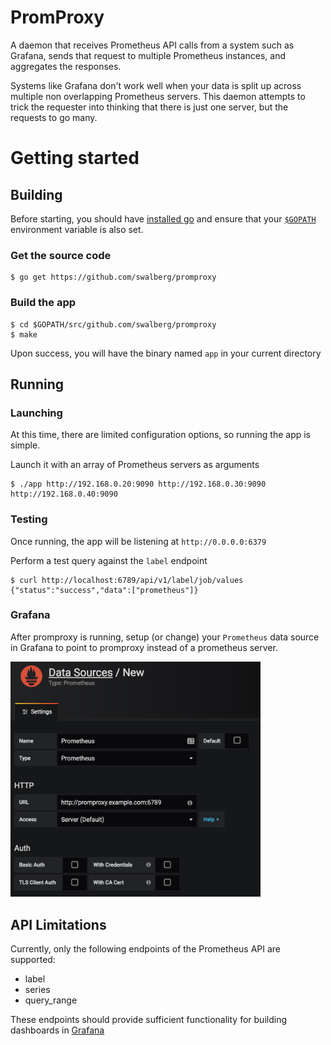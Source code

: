 # PromProxy

A daemon that receives Prometheus API calls from a system such as Grafana, sends that request to multiple Prometheus instances, and aggregates the responses.

Systems like Grafana don't work well when your data is split up across multiple non overlapping Prometheus servers. This daemon attempts to trick the requester into thinking that there is just one server, but the requests to go many.

# Getting started

## Building

Before starting, you should have [installed go](https://golang.org/doc/install) and ensure that your [`$GOPATH`](https://github.com/golang/go/wiki/SettingGOPATH) environment variable is also set.

### Get the source code

```
$ go get https://github.com/swalberg/promproxy
```

### Build the app

```
$ cd $GOPATH/src/github.com/swalberg/promproxy
$ make
```

Upon success, you will have the binary named `app` in your current directory

## Running

### Launching

At this time, there are limited configuration options, so running the app is simple.

Launch it with an array of Prometheus servers as arguments

```
$ ./app http://192.168.0.20:9090 http://192.168.0.30:9090 http://192.168.0.40:9090
```

### Testing

Once running, the app will be listening at `http://0.0.0.0:6379`

Perform a test query against the `label` endpoint

```
$ curl http://localhost:6789/api/v1/label/job/values
{"status":"success","data":["prometheus"]}
```
### Grafana

After promproxy is running, setup (or change) your `Prometheus` data source in Grafana to point to promproxy instead of a prometheus server.

<img src="docs/images/grafana_setup.png" width="400">

## API Limitations

Currently, only the following endpoints of the Prometheus API are supported:

- label
- series
- query_range

These endpoints should provide sufficient functionality for building dashboards in [Grafana](https://grafana.com/)